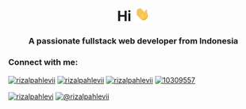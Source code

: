 
<h1 align="center">Hi <img src="https://raw.githubusercontent.com/ABSphreak/ABSphreak/master/gifs/Hi.gif" width="30px", I'm Muhammad Rizal Pahlevi</h1>
<h3 align="center">A passionate fullstack web developer from Indonesia</h3>



<h3 align="left">Connect with me:</h3>
<p align="left">
  <a href="https://dev.to/rizalpahlevi" target="blank"><img align="center" src="https://cdn.jsdelivr.net/npm/simple-icons@3.0.1/icons/dev-dot-to.svg" alt="rizalpahlevii" height="30" width="40" /></a>
  <a href="https://twitter.com/rizalpahlevii" target="blank"><img align="center" src="https://cdn.jsdelivr.net/npm/simple-icons@3.0.1/icons/twitter.svg" alt="rizalpahlevii" height="30" width="40" /></a>
  <a href="https://linkedin.com/in/rizalpahlevii" target="blank"><img align="center" src="https://cdn.jsdelivr.net/npm/simple-icons@3.0.1/icons/linkedin.svg" alt="rizalpahlevii" height="30" width="40" /></a>
  <a href="https://stackoverflow.com/users/10309557" target="blank"><img align="center" src="https://cdn.jsdelivr.net/npm/simple-icons@3.0.1/icons/stackoverflow.svg" alt="10309557" height="30" width="40" /></a>

  <a href="https://instagram.com/rizalpahlevi" target="blank"><img align="center" src="https://cdn.jsdelivr.net/npm/simple-icons@3.0.1/icons/instagram.svg" alt="rizalpahlevi" height="30" width="40" /></a>
  <a href="https://medium.com/@rizalpahlevii" target="blank"><img align="center" src="https://cdn.jsdelivr.net/npm/simple-icons@3.0.1/icons/medium.svg" alt="@rizalpahlevii" height="30" width="40" /></a>

</p>
